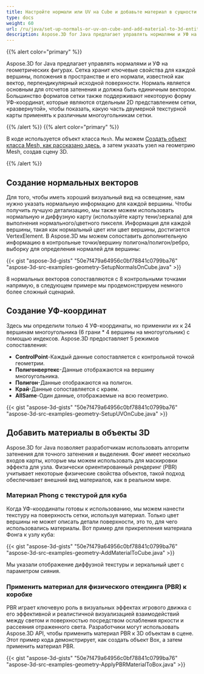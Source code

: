 ```yaml
---
title: Настройте нормали или UV на Cube и добавьте материал в сущности 3D
type: docs
weight: 60
url: /ru/java/set-up-normals-or-uv-on-cube-and-add-material-to-3d-entities/
description: Aspose.3D for Java предлагает управлять нормалями и УФ на геометрических фигурах. Сетка хранит ключевые свойства для каждой вершины, положения в пространстве и его нормали, известной как вектор, перпендикулярный исходной поверхности. Нормаль является основным для отсчетов затенения и должна быть единичным вектором. Большинство форматов сетки также поддерживают некоторую форму УФ-координат, которые являются отдельным 2D представлением сетки, «развернутой», чтобы показать, какую часть двумерной текстурной карты применять к различным многоугольникам сетки.
---
```

{{% alert color="primary" %}}

Aspose.3D for Java предлагает управлять нормалями и УФ на геометрических фигурах. Сетка хранит ключевые свойства для каждой вершины, положения в пространстве и его нормали, известной как вектор, перпендикулярный исходной поверхности. Нормаль является основным для отсчетов затенения и должна быть единичным вектором. Большинство форматов сетки также поддерживают некоторую форму УФ-координат, которые являются отдельным 2D представлением сетки, «развернутой», чтобы показать, какую часть двумерной текстурной карты применять к различным многоугольникам сетки.

{{% /alert %}} {{% alert color="primary" %}}

В коде используется объект класса `Mesh`. Мы можем [Создать объект класса Mesh, как рассказано здесь](https://docs.aspose.com/3d/java/create-3d-mesh-and-scene/), а затем указать узел на геометрию Mesh, создав сцену 3D.

{{% /alert %}}
##  **Создание нормальных векторов**
Для того, чтобы иметь хороший визуальный вид на освещение, нам нужно указать нормальную информацию для каждой вершины. Чтобы получить лучшую детализацию, мы также можем использовать нормальную и диффузную карту (используйте карту тени/зеркала) для выполнения нормального/цветного пикселя. Информация для каждой вершины, такая как нормальный цвет или цвет вершины, достигается VertexElement. В Aspose.3D мы можем сопоставить дополнительную информацию в контрольные точки/вершину полигона/полигон/ребро, выборку для определения нормалей для вершины:

{{< gist "aspose-3d-gists" "50e7f479a64956c0bf78841c0799ba76" "aspose-3d-src-examples-geometry-SetupNormalsOnCube.java" >}}


8 нормальных векторов сопоставляются с 8 контрольными точками напрямую, в следующем примере мы продемонстрируем немного более сложный сценарий.
##  **Создание УФ-координат**
Здесь мы определили только 4 УФ-координаты, но применили их к 24 вершинам многоугольника (6 грани * 4 вершины на многоугольник) с помощью индексов.
Aspose.3D предоставляет 5 режимов сопоставления:

- **ControlPoint**-Каждый данные сопоставляется с контрольной точкой геометрии.
- **Полигонвертекс**-Данные отображаются на вершину многоугольника.
- **Полигон**-Данные отображаются на полигон.
- **Край**-Данные сопоставляется с краем.
- **AllSame**-Один данные, отображаемые на всю геометрию.



{{< gist "aspose-3d-gists" "50e7f479a64956c0bf78841c0799ba76" "aspose-3d-src-examples-geometry-SetupUVOnCube.java" >}}
##  **Добавить материалы в объекты 3D**
Aspose.3D for Java позволяет разработчикам использовать алгоритм затенения для точного затенения и выделения. Фонг имеет несколько входов карты, которые мы можем использовать для маскировки эффекта для узла. Физически ориентированный рендеринг (PBR) учитывает некоторые физические свойства объектов, такой подход обеспечивает внешний вид материалов, как в реальном мире.
###  **Материал Phong с текстурой для куба**
Когда УФ-координаты готовы к использованию, мы можем нанести текстуру на поверхность сетки, используя материал. Только цвет вершины не может описать детали поверхности, это то, для чего использовались материалы. Вот пример для прикрепления материала Фонга к узлу куба:

{{< gist "aspose-3d-gists" "50e7f479a64956c0bf78841c0799ba76" "aspose-3d-src-examples-geometry-AddMaterialToCube.java" >}}


Мы указали отображение диффузной текстуры и зеркальный цвет с параметром сияния.
###  **Применить материал для физического отендинга (PBR) к коробке**
PBR играет ключевую роль в визуальных эффектах игрового движка с его эффективной и реалистичной визуализацией взаимодействий между светом и поверхностью посредством ослабления яркости и рассеяния отраженного света. Разработчики могут использовать Aspose.3D API, чтобы применить материал PBR к 3D объектам в сцене. Этот пример кода демонстрирует, как создать объект Box, а затем применить материал PBR.

{{< gist "aspose-3d-gists" "50e7f479a64956c0bf78841c0799ba76" "aspose-3d-src-examples-geometry-ApplyPBRMaterialToBox.java" >}}
